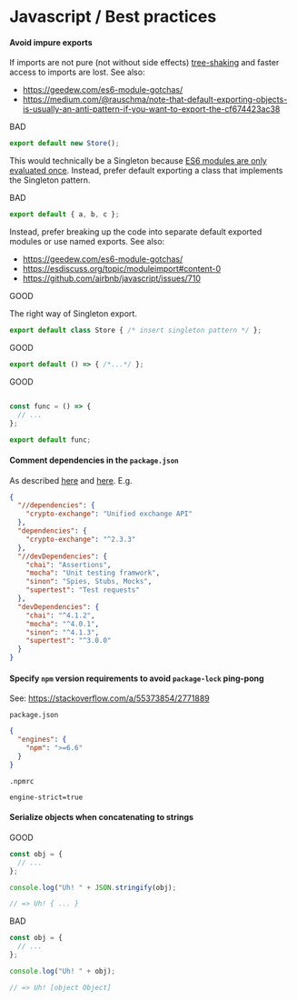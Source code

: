 # Javascript / Best practices

#### Avoid impure exports

If imports are not pure (not without side effects) [tree-shaking](https://webpack.js.org/guides/tree-shaking/) and faster access to imports are lost. See also:
- https://geedew.com/es6-module-gotchas/
- https://medium.com/@rauschma/note-that-default-exporting-objects-is-usually-an-anti-pattern-if-you-want-to-export-the-cf674423ac38

BAD

```js
export default new Store();
```

This would technically be a Singleton because [ES6 modules are only evaluated once](https://stackoverflow.com/questions/36564901/in-the-import-syntax-of-es6-how-is-a-module-evaluated-exactly). Instead, prefer default exporting a class that implements the Singleton pattern.

BAD

```js
export default { a, b, c };
```

Instead, prefer breaking up the code into separate default exported modules or use named exports. See also:
- https://geedew.com/es6-module-gotchas/
- https://esdiscuss.org/topic/moduleimport#content-0
- https://github.com/airbnb/javascript/issues/710

GOOD

The right way of Singleton export.

```js
export default class Store { /* insert singleton pattern */ };
```

GOOD

```js
export default () => { /*...*/ };
```

GOOD

```js

const func = () => {
  // ...
};

export default func;
```

#### Comment dependencies in the `package.json`

As described [here](https://stackoverflow.com/a/14221781/2771889) and [here](https://stackoverflow.com/questions/14221579/how-do-i-add-comments-to-package-json-for-npm-install/14221781#comment50530934_14221781). E.g.
```json
{
  "//dependencies": {
    "crypto-exchange": "Unified exchange API"
  },
  "dependencies": {
    "crypto-exchange": "^2.3.3"
  },
  "//devDependencies": {
    "chai": "Assertions",
    "mocha": "Unit testing framwork",
    "sinon": "Spies, Stubs, Mocks",
    "supertest": "Test requests"
  },
  "devDependencies": {
    "chai": "^4.1.2",
    "mocha": "^4.0.1",
    "sinon": "^4.1.3",
    "supertest": "^3.0.0"
  }
}
```

#### Specify `npm` version requirements to avoid `package-lock` ping-pong

See: https://stackoverflow.com/a/55373854/2771889

`package.json`
```json
{
  "engines": {
    "npm": ">=6.6"
  }
}
```

`.npmrc`
```
engine-strict=true
```

#### Serialize objects when concatenating to strings

GOOD

```js
const obj = {
  // ...
};

console.log("Uh! " + JSON.stringify(obj);

// => Uh! { ... }
```

BAD

```js
const obj = {
  // ...
};

console.log("Uh! " + obj);

// => Uh! [object Object]
```
